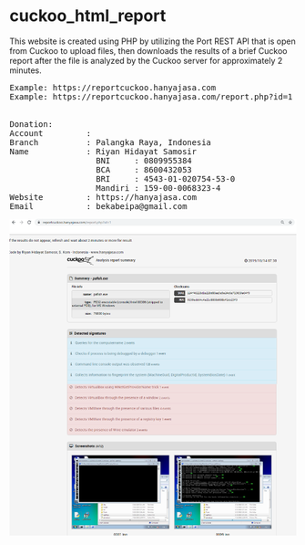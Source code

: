 # cuckoo_html_report
This website is created using PHP by utilizing the Port REST API that is open from Cuckoo to upload files, then downloads the results of a brief Cuckoo report after the file is analyzed by the Cuckoo server for approximately 2 minutes.
<pre>
Example: https://reportcuckoo.hanyajasa.com
Example: https://reportcuckoo.hanyajasa.com/report.php?id=1


Donation:
Account         :
Branch          : Palangka Raya, Indonesia
Name            : Riyan Hidayat Samosir
                  BNI     : 0809955384
                  BCA     : 8600432053
                  BRI     : 4543-01-020754-53-0
                  Mandiri : 159-00-0068323-4
Website         : https://hanyajasa.com
Email           : bekabeipa@gmail.com
</pre>


![summary_report](/htmlreportcuckoo.png)
